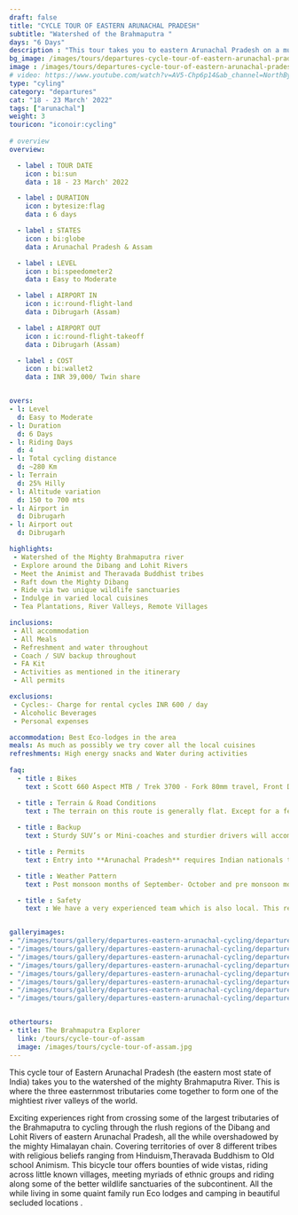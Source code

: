 ```yaml
---
draft: false
title: "CYCLE TOUR OF EASTERN ARUNACHAL PRADESH"
subtitle: "Watershed of the Brahmaputra "
days: "6 Days"
description : "This tour takes you to eastern Arunachal Pradesh on a multiday cycling holiday across the watershed region of the Brahmaputra Valley."
bg_image: /images/tours/departures-cycle-tour-of-eastern-arunachal-pradesh.jpg
image : /images/tours/departures-cycle-tour-of-eastern-arunachal-pradesh.jpg
# video: https://www.youtube.com/watch?v=AV5-Chp6p14&ab_channel=NorthBynortheast
type: "cyling"
category: "departures"
cat: "18 - 23 March' 2022"
tags: ["arunachal"]
weight: 3
touricon: "iconoir:cycling"
 
# overview
overview:

  - label : TOUR DATE
    icon : bi:sun
    data : 18 - 23 March' 2022

  - label : DURATION
    icon : bytesize:flag
    data : 6 days

  - label : STATES
    icon : bi:globe
    data : Arunachal Pradesh & Assam

  - label : LEVEL
    icon : bi:speedometer2
    data : Easy to Moderate

  - label : AIRPORT IN
    icon : ic:round-flight-land
    data : Dibrugarh (Assam)

  - label : AIRPORT OUT
    icon : ic:round-flight-takeoff
    data : Dibrugarh (Assam)

  - label : COST
    icon : bi:wallet2
    data : INR 39,000/ Twin share


overs:
- l: Level 
  d: Easy to Moderate 
- l: Duration
  d: 6 Days
- l: Riding Days
  d: 4
- l: Total cycling distance
  d: ~280 Km
- l: Terrain
  d: 25% Hilly 
- l: Altitude variation
  d: 150 to 700 mts
- l: Airport in
  d: Dibrugarh
- l: Airport out
  d: Dibrugarh

highlights:
 - Watershed of the Mighty Brahmaputra river
 - Explore around the Dibang and Lohit Rivers
 - Meet the Animist and Theravada Buddhist tribes 
 - Raft down the Mighty Dibang
 - Ride via two unique wildlife sanctuaries
 - Indulge in varied local cuisines
 - Tea Plantations, River Valleys, Remote Villages

inclusions:
 - All accommodation
 - All Meals
 - Refreshment and water throughout
 - Coach / SUV backup throughout
 - FA Kit
 - Activities as mentioned in the itinerary
 - All permits

exclusions:
 - Cycles:- Charge for rental cycles INR 600 / day
 - Alcoholic Beverages
 - Personal expenses

accommodation: Best Eco-lodges in the area
meals: As much as possibly we try cover all the local cuisines
refreshments: High energy snacks and Water during activities  
 
faq:
  - title : Bikes
    text : Scott 660 Aspect MTB / Trek 3700 - Fork 80mm travel, Front Derailleur Shimano FD-TX50 / 34.9mm, Rear Derailleur Shimano Tourney RD-TX35 21 Speed (Upgraded), Shifters Shimano ST-EF 41 L / 7R EZ-ire plus (Upgraded), Brakeset Tektro SCM-02 mech. Disc 160F/160Rmm Rotor, Front Tyre 6 26×2.1 / 30TPI, Rear Tyre 6 26×2.1 / 30TPI, Weight 13.6 kg / 29.98 lbs

  - title : Terrain & Road Conditions
    text : The terrain on this route is generally flat. Except for a few odd days the roads are generally excellent. This is probably one of the easiest routes to cycle in the Northeastern region, with beautiful views, interesting tribes and excellent road conditions.
   
  - title : Backup
    text : Sturdy SUV’s or Mini-coaches and sturdier drivers will accompany you on every trip. These vehicles are along right from your airport pick up to your drop back to the airport.

  - title : Permits 
    text : Entry into **Arunachal Pradesh** requires Indian nationals to aquire a Inner Line Permit (ILP) whereas foreign nationals require Restricted Area Permits (RAP), both of which have a certain fees applicable.

  - title : Weather Pattern 
    text : Post monsoon months of September- October and pre monsoon months of March-April are very pleasant with blue skies and a fair days. Peak winters are from November to February with the mercury coming down below 15 C in the nights, where as the days are quite pleasant.

  - title : Safety 
    text : We have a very experienced team which is also local. This reflects in the overall safety of our tours. Rest assured your guides know where extra attention is required and when. All our routes are well known to us, we know where the nearest medical facilities are, we know whom to contact if in case of an emergency, we know all the alternate routes in case of road blockages. We have CASEVAC protocols in place to streamline the process in case of emergencies. You can rest easy knowing that in the outdoors in general and this region in particular you are in safe hands with us.


galleryimages:
- "/images/tours/gallery/departures-eastern-arunachal-cycling/departures-eastern-arunachal-cycling1.jpg"
- "/images/tours/gallery/departures-eastern-arunachal-cycling/departures-eastern-arunachal-cycling2.jpg" 
- "/images/tours/gallery/departures-eastern-arunachal-cycling/departures-eastern-arunachal-cycling3.jpg" 
- "/images/tours/gallery/departures-eastern-arunachal-cycling/departures-eastern-arunachal-cycling4.jpg"
- "/images/tours/gallery/departures-eastern-arunachal-cycling/departures-eastern-arunachal-cycling5.jpg"
- "/images/tours/gallery/departures-eastern-arunachal-cycling/departures-eastern-arunachal-cycling6.jpg" 
- "/images/tours/gallery/departures-eastern-arunachal-cycling/departures-eastern-arunachal-cycling7.jpg" 
- "/images/tours/gallery/departures-eastern-arunachal-cycling/departures-eastern-arunachal-cycling8.jpg" 


othertours:
- title: The Brahmaputra Explorer 
  link: /tours/cycle-tour-of-assam
  image: /images/tours/cycle-tour-of-assam.jpg
--- 
```



This cycle tour of Eastern Arunachal Pradesh (the eastern most state of India) takes you to the watershed of the mighty Brahmaputra River. This is where the three easternmost tributaries come together to form one of the mightiest river valleys of the world.

Exciting experiences right from crossing some of the largest tributaries of the Brahmaputra to cycling through the rlush regions of the Dibang and Lohit Rivers of eastern Arunachal Pradesh, all the while overshadowed by the mighty Himalayan chain. Covering territories of over 8 different tribes with religious beliefs ranging from Hinduism,Theravada Buddhism to Old school Animism. This bicycle tour offers bounties of wide vistas, riding across little known villages, meeting myriads of ethnic groups and riding along some of the better wildlife sanctuaries of the subcontinent. All the while living in some quaint family run Eco lodges and camping in beautiful secluded locations .

<!-- ###### TOUR IMAGES

![Cycle-tour-of-eastern-arunachal-pradesh-North-East-India](/images/background/cycling/eastern-arunachal-pradesh-cycle-tour-gallery.jpg) -->

<!-- ###### [**Click link for Video** ](https://www.youtube.com/watch?v=AV5-Chp6p14&ab_channel=NorthBynortheast) -->




